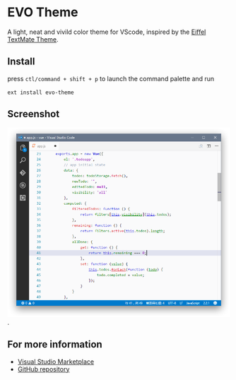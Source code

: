 # EVO Theme
A light, neat and vivild color theme for VScode, inspired by the [Eiffel TextMate Theme](http://colorsublime.com/theme/Eiffel).

## Install
press ` ctl/command + shift + p ` to launch the command palette and run
```
ext install evo-theme
```

## Screenshot
![screenshot](https://raw.githubusercontent.com/linking2014/vscode-theme-evo/master/resource/screenshot-js.png).

## For more information
- [Visual Studio Marketplace](https://marketplace.visualstudio.com/items?itemName=linking.evo-theme)
- [GitHub repository](https://github.com/linking2014/vscode-theme-evo)